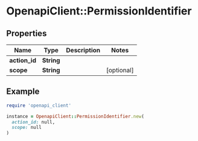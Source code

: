 # OpenapiClient::PermissionIdentifier

## Properties

| Name | Type | Description | Notes |
| ---- | ---- | ----------- | ----- |
| **action_id** | **String** |  |  |
| **scope** | **String** |  | [optional] |

## Example

```ruby
require 'openapi_client'

instance = OpenapiClient::PermissionIdentifier.new(
  action_id: null,
  scope: null
)
```

